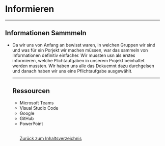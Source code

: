 # Informieren 

<hr>



## Informationen Sammmeln 

<ul><li> Da wir uns von Anfang an bewisst waren, in welchen Gruppen wir sind und was für ein Porjekt wir machen müssen, war das sammeln von Informationen definitiv einfacher. Wir mussten usn als erstes informieren, welche Plichtaufgaben in unserem Projekt beinhaltet werden mussten. Wir haben uns alle das Dokuemnt dazu durchgelsen und danach haben wir uns eine Pflichtaufgabe ausgewählt. 

<hr>

## Ressourcen

<ul>
<li> Microsoft Teams </li>
<li> Visual Studio Code </li>
<li> Google </li>
<li> GitHub </li>
<li> PowerPoint 


<br>
<br>

[Zurück zum Inhaltsverzeichnis](README.md)
